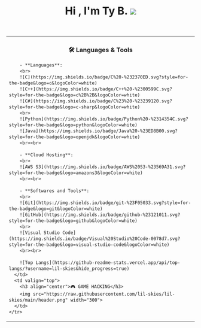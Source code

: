 <h1 align="center"><b>Hi , I'm Ty B. </b><img src="https://media.giphy.com/media/hvRJCLFzcasrR4ia7z/giphy.gif" width="35"></h1>
<!--  -->
<br>

<div align="center">
  <table>
    <tr>
      <td valign="top">
        <h3 align="center">🛠 Languages & Tools</h3>
        
        - **Languages**:
        <br>
        ![C](https://img.shields.io/badge/C%20-%232370ED.svg?style=for-the-badge&logo=c&logoColor=white)
        ![C++](https://img.shields.io/badge/C++%20-%2300599C.svg?style=for-the-badge&logo=c%2B%2B&logoColor=white)
        ![C#](https://img.shields.io/badge/C%23%20-%23239120.svg?style=for-the-badge&logo=c-sharp&logoColor=white)
        <br>
        ![Python](https://img.shields.io/badge/Python%20-%2314354C.svg?style=for-the-badge&logo=python&logoColor=white)
        ![Java](https://img.shields.io/badge/Java%20-%23ED8B00.svg?style=for-the-badge&logo=openjdk&logoColor=white)
        <br><br>
        
        - **Cloud Hosting**:
        <br>
        ![AWS S3](https://img.shields.io/badge/AWS%20S3-%23569A31.svg?style=for-the-badge&logo=amazons3&logoColor=white)
        <br><br>
        
        - **Softwares and Tools**:
        <br>
        ![Git](https://img.shields.io/badge/git-%23F05033.svg?style=for-the-badge&logo=git&logoColor=white)
        ![GitHub](https://img.shields.io/badge/github-%23121011.svg?style=for-the-badge&logo=github&logoColor=white)
        <br>
        ![Visual Studio Code](https://img.shields.io/badge/Visual%20Studio%20Code-0078d7.svg?style=for-the-badge&logo=visual-studio-code&logoColor=white)
        <br><br>
        
        ![Top Langs](https://github-readme-stats.vercel.app/api/top-langs/?username=lil-skies&hide_progress=true)
      </td>
      <td valign="top">
        <h3 align="center">🎮 GAME HACKING</h3>
        <img src="https://raw.githubusercontent.com/lil-skies/lil-skies/main/header.png" width="300">
      </td>
    </tr>
  </table>
</div>
